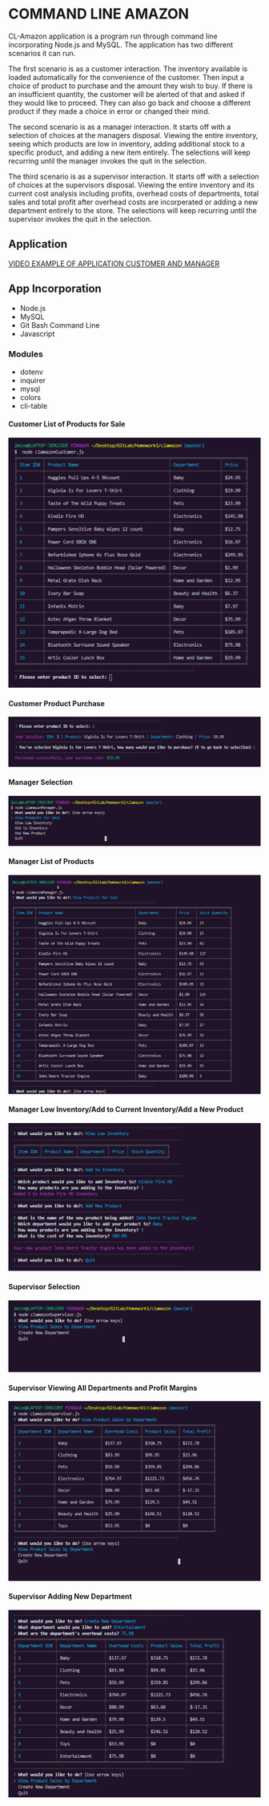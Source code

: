# COMMAND LINE AMAZON
<p>CL-Amazon application is a program run through command line incorporating Node.js and MySQL. The application has two different scenarios it can run.
</p><p>
The first scenario is as a customer interaction. The inventory available is loaded automatically for the convenience of the customer. Then input a choice of product to purchase and the amount they wish to buy. If there is an insufficient quantity, the customer will be alerted of that and asked if they would like to proceed. They can also go back and choose a different product if they made a choice in error or changed their mind.
</p><p>
The second scenario is as a manager interaction. It starts off with a selection of choices at the managers disposal. Viewing the entire inventory, seeing which products are low in inventory, adding additional stock to a specific product, and adding a new item entirely. The selections will keep recurring until the manager invokes the quit in the selection.
</p>
</p><p>
The third scenario is as a supervisor interaction. It starts off with a selection of choices at the supervisors disposal. Viewing the entire inventory and its current cost analysis including profits, overhead costs of departments, total sales and total profit after overhead costs are incorperated or adding a new department entirely to the store. The selections will keep recurring until the supervisor invokes the quit in the selection.
</p>

## Application 
[VIDEO EXAMPLE OF APPLICATION CUSTOMER AND MANAGER](https://drive.google.com/file/d/1FbdJSy_g4fRV3lC36x1n-R39hHO8BFxb/view)

## App Incorporation
- Node.js
- MySQL
- Git Bash Command Line
- Javascript

### Modules
- dotenv
- inquirer
- mysql
- colors
- cli-table

#### Customer List of Products for Sale
![Product List](/public/assets/images/customer.png)

#### Customer Product Purchase
![Product Purchase](/public/assets/images/customer2.png)

#### Manager Selection
![Manager](/public/assets/images/manager.png)

#### Manager List of Products
![Manager Product List](/public/assets/images/manger3.png)

#### Manager Low Inventory/Add to Current Inventory/Add a New Product
![Manager Tasks](/public/assets/images/manager2.png)

#### Supervisor Selection
![Supervisor Selection](/public/assets/images/super.png)

#### Supervisor Viewing All Departments and Profit Margins
![Supervisor Profits](/public/assets/images/super2.png)

#### Supervisor Adding New Department
![Supervisor New Department](/public/assets/images/super3.png)



